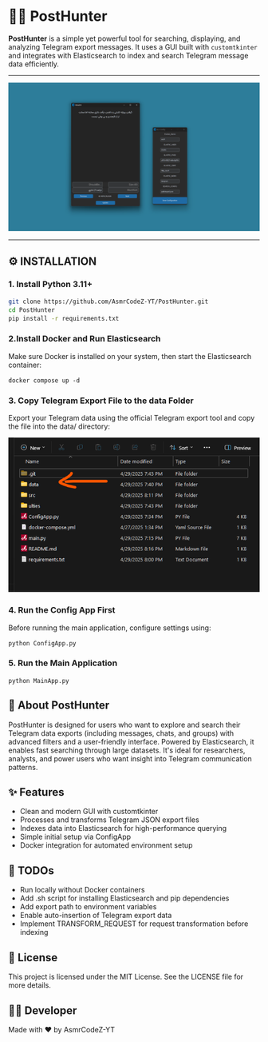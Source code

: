 # 🕵️‍♂️ PostHunter

**PostHunter** is a simple yet powerful tool for searching, displaying, and analyzing Telegram export messages. It uses a GUI built with `customtkinter` and integrates with Elasticsearch to index and search Telegram message data efficiently.

---

![screenshot](./src/img.png)

---

## ⚙️ INSTALLATION

### 1. Install Python 3.11+

```bash
git clone https://github.com/AsmrCodeZ-YT/PostHunter.git
cd PostHunter
pip install -r requirements.txt
```

### 2.Install Docker and Run Elasticsearch

Make sure Docker is installed on your system, then start the Elasticsearch container:

	docker compose up -d

### 3. Copy Telegram Export File to the data Folder

Export your Telegram data using the official Telegram export tool and copy the file into the data/ directory:

![](./src/img2.png)

### 4. Run the Config App First

Before running the main application, configure settings using:

	python ConfigApp.py

### 5. Run the Main Application

	python MainApp.py


## 🧠 About PostHunter

PostHunter is designed for users who want to explore and search their Telegram data exports (including messages, chats, and groups) with advanced filters and a user-friendly interface. Powered by Elasticsearch, it enables fast searching through large datasets. It's ideal for researchers, analysts, and power users who want insight into Telegram communication patterns.

## ✨ Features

- Clean and modern GUI with customtkinter
- Processes and transforms Telegram JSON export files
- Indexes data into Elasticsearch for high-performance querying
- Simple initial setup via ConfigApp
- Docker integration for automated environment setup



## 📌 TODOs

- Run locally without Docker containers
- Add .sh script for installing Elasticsearch and pip dependencies
- Add export path to environment variables
- Enable auto-insertion of Telegram export data
- Implement TRANSFORM_REQUEST for request transformation before indexing

## 📜 License

This project is licensed under the MIT License. See the LICENSE file for more details.

## 👨‍💻 Developer
Made with ❤️ by AsmrCodeZ-YT